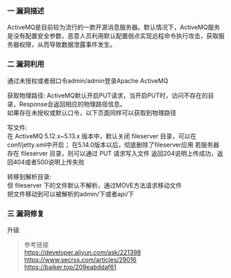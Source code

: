 ### 一 漏洞描述
ActiveMQ是目前较为流行的一款开源消息服务器。默认情况下，ActiveMQ服务是没有配置安全参数，恶意人员利用默认配置弱点实现远程命令执行攻击，获取服务器权限，从而导致数据泄露事件发生。

### 二 漏洞利用
通过未授权或者弱口令admin/admin登录Apache ActiveMQ

获取物理路径: ActiveMQ默认开启PUT请求，当开启PUT时，访问不存在的目录，Response会返回相应的物理路径信息。  
如果存在未授权或默认口令，以下页面同样可以获取到物理路径

写文件:   
在 ActiveMQ 5.12.x~5.13.x 版本中，默认关闭 fileserver 目录，可以在conf/jetty.xml中开启；
在5.14.0版本以后，彻底删除了fileserver应用
若服务器存在 fileserver 目录，则可以通过 PUT 请求写入文件
返回204说明上传成功，返回404或者500说明上传失败  

转移到解析目录:   
但 fileserver 下的文件默认不解析，通过MOVE方法请求移动文件  
把文件移动到可以被解析的admin/下或者api/下

### 三 漏洞修复
升级


> 参考链接  
> https://developer.aliyun.com/ask/221398  
> https://www.secrss.com/articles/29016  
> https://baiker.top/209eabddaf61
